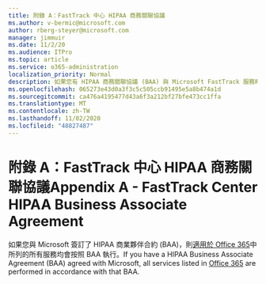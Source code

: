 ```yaml
---
title: 附錄 A：FastTrack 中心 HIPAA 商務關聯協議
ms.author: v-bermic@microsoft.com
author: rberg-steyer@microsoft.com
manager: jimmuir
ms.date: 11/2/20
ms.audience: ITPro
ms.topic: article
ms.service: o365-administration
localization_priority: Normal
description: 如果您有 HIPAA 商務關聯協議 (BAA) 與 Microsoft FastTrack 服務時，列示於 FastTrack Center Benefit for Office 365 的所有服務均包含於該 BAA，除了︰
ms.openlocfilehash: 065273e43d0a3f3c5c505ccb91495e5a8b474a1d
ms.sourcegitcommit: ca476a4195477d43a6f3a212bf27bfe473cc1ffa
ms.translationtype: MT
ms.contentlocale: zh-TW
ms.lasthandoff: 11/02/2020
ms.locfileid: "48827487"
---
```

# <a name="appendix-a---fasttrack-center-hipaa-business-associate-agreement"></a><span data-ttu-id="5599d-103">附錄 A：FastTrack 中心 HIPAA 商務關聯協議</span><span class="sxs-lookup"><span data-stu-id="5599d-103">Appendix A - FastTrack Center HIPAA Business Associate Agreement</span></span>

<span data-ttu-id="5599d-104">如果您與 Microsoft 簽訂了 HIPAA 商業夥伴合約 (BAA)，則[適用於 Office 365](products-and-capabilities.md#office-365)中所列的所有服務均會按照 BAA 執行。</span><span class="sxs-lookup"><span data-stu-id="5599d-104">If you have a HIPAA Business Associate Agreement (BAA) agreed with Microsoft, all services listed in [Office 365](products-and-capabilities.md#office-365) are performed in accordance with that BAA.</span></span>


